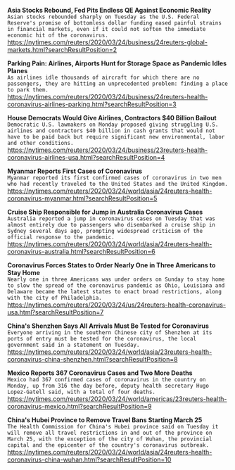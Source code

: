 **Asia Stocks Rebound, Fed Pits Endless QE Against Economic Reality**\
`Asian stocks rebounded sharply on Tuesday as the U.S. Federal Reserve's promise of bottomless dollar funding eased painful strains in financial markets, even if it could not soften the immediate economic hit of the coronavirus.`\
https://nytimes.com/reuters/2020/03/24/business/24reuters-global-markets.html?searchResultPosition=2

**Parking Pain: Airlines, Airports Hunt for Storage Space as Pandemic Idles Planes**\
`As airlines idle thousands of aircraft for which there are no passengers, they are hitting an unprecedented problem: finding a place to park them.`\
https://nytimes.com/reuters/2020/03/24/business/24reuters-health-coronavirus-airlines-parking.html?searchResultPosition=3

**House Democrats Would Give Airlines, Contractors $40 Billion Bailout**\
`Democratic U.S. lawmakers on Monday proposed giving struggling U.S. airlines and contractors $40 billion in cash grants that would not have to be paid back but require significant new environmental, labor and other conditions.`\
https://nytimes.com/reuters/2020/03/24/business/23reuters-health-coronavirus-airlines-usa.html?searchResultPosition=4

**Myanmar Reports First Cases of Coronavirus**\
`Myanmar reported its first confirmed cases of coronavirus in two men who had recently traveled to the United States and the United Kingdom.`\
https://nytimes.com/reuters/2020/03/24/world/asia/24reuters-health-coronavirus-myanmar.html?searchResultPosition=5

**Cruise Ship Responsible for Jump in Australia Coronavirus Cases**\
`Australia reported a jump in coronavirus cases on Tuesday that was almost entirely due to passengers who disembarked a cruise ship in Sydney several days ago, prompting widespread criticism of the official response to the pandemic.`\
https://nytimes.com/reuters/2020/03/24/world/asia/24reuters-health-coronavirus-australia.html?searchResultPosition=6

**Coronavirus Forces States to Order Nearly One in Three Americans to Stay Home**\
`Nearly one in three Americans was under orders on Sunday to stay home to slow the spread of the coronavirus pandemic as Ohio, Louisiana and Delaware became the latest states to enact broad restrictions, along with the city of Philadelphia.`\
https://nytimes.com/reuters/2020/03/24/us/24reuters-health-coronavirus-usa.html?searchResultPosition=7

**China's Shenzhen Says All Arrivals Must Be Tested for Coronavirus**\
`Everyone arriving in the southern Chinese city of Shenzhen at its ports of entry must be tested for the coronavirus, the local government said in a statement on Tuesday.`\
https://nytimes.com/reuters/2020/03/24/world/asia/23reuters-health-coronavirus-china-shenzhen.html?searchResultPosition=8

**Mexico Reports 367 Coronavirus Cases and Two More Deaths**\
`Mexico had 367 confirmed cases of coronavirus in the country on Monday, up from 316 the day before, deputy health secretary Hugo Lopez-Gatell said, with a total of four deaths.`\
https://nytimes.com/reuters/2020/03/24/world/americas/23reuters-health-coronavirus-mexico.html?searchResultPosition=9

**China's Hubei Province to Remove Travel Bans Starting March 25**\
`The Health Commission for China's Hubei province said on Tuesday it will remove all travel restrictions in and out of the province on March 25, with the exception of the city of Wuhan, the provincial capital and the epicenter of the country's coronavirus outbreak.`\
https://nytimes.com/reuters/2020/03/24/world/asia/24reuters-health-coronavirus-china-wuhan.html?searchResultPosition=10


